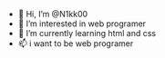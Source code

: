 - 👋 Hi, I’m @N1kk00
- 👀 I’m interested in web programer
- 🌱 I’m currently learning html and css
- 📫 i want to be web programer

